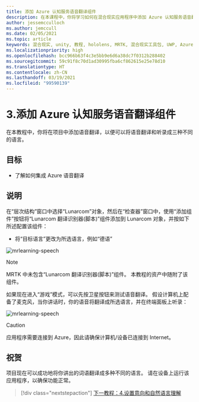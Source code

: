 ```yaml
---
title: 添加 Azure 认知服务语音翻译组件
description: 在本课程中，你将学习如何在混合现实应用程序中添加 Azure 认知服务语音翻译。
author: jessemcculloch
ms.author: jemccull
ms.date: 02/05/2021
ms.topic: article
keywords: 混合现实, unity, 教程, hololens, MRTK, 混合现实工具包, UWP, Azure 空间定位点, 语音识别, Windows 10, 语音翻译
ms.localizationpriority: high
ms.openlocfilehash: bcc966b63f4c3e5bb9e6d6a38dc7f0312b288402
ms.sourcegitcommit: 59c91f8c70d1ad30995fba6cf862615e25e78d10
ms.translationtype: HT
ms.contentlocale: zh-CN
ms.lasthandoff: 03/19/2021
ms.locfileid: "99590139"
---
```

# <a name="3-adding-the-azure-cognitive-services-speech-translation-component"></a>3.添加 Azure 认知服务语音翻译组件

在本教程中，你将在项目中添加语音翻译，以便可以将语音翻译和听录成三种不同的语言。

## <a name="objectives"></a>目标

* 了解如何集成 Azure 语音翻译

## <a name="instructions"></a>说明

在“层次结构”窗口中选择“Lunarcom”对象，然后在“检查器”窗口中，使用“添加组件”按钮将“Lunarcom 翻译识别器(脚本)”组件添加到 Lunarcom 对象，并按如下所述配置该组件：   

* 将“目标语言”更改为所选语言，例如“德语”  

![mrlearning-speech](images/mrlearning-speech/tutorial3-section1-step1-1.png)

> [!NOTE]
> MRTK 中未包含“Lunarcom 翻译识别器(脚本)”组件。 本教程的资产中随附了该组件。

如果现在进入“游戏”模式，可以先按卫星按钮来测试语音翻译。 假设计算机上配备了麦克风，当你讲话时，你的语音将翻译成所选语言，并在终端面板上听录：

![mrlearning-speech](images/mrlearning-speech/tutorial3-section1-step1-2.png)

> [!CAUTION]
> 应用程序需要连接到 Azure，因此请确保计算机/设备已连接到 Internet。

## <a name="congratulations"></a>祝贺

项目现在可以成功地将你讲出的词语翻译成多种不同的语言。 请在设备上运行该应用程序，以确保功能正常。

> [!div class="nextstepaction"]
> [下一教程：4.设置意向和自然语言理解](mrlearning-speechSDK-ch4.md)
